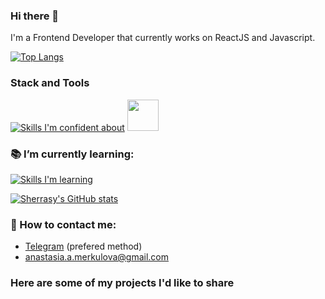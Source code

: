 ### Hi there 👋

I'm a Frontend Developer that currently works on ReactJS and Javascript.

[![Top Langs](https://github-readme-stats.vercel.app/api/top-langs/?username=sherrasy&layout=compact)](https://github.com/anuraghazra/github-readme-stats)

### Stack and Tools

[![Skills I'm confident about](https://skillicons.dev/icons?i=react,ts,js,html,css,scss,bootstrap,figma,firebase)](https://skillicons.dev) <img width='50' src="https://cdn.cdnlogo.com/logos/m/6/mobx.svg">


### :books: I’m currently learning:
[![Skills I'm learning](https://skillicons.dev/icons?i=nodejs,redux,nestjs)](https://skillicons.dev)

[![Sherrasy's GitHub stats](https://github-readme-stats.vercel.app/api?username=sherrasy&count_private=true&theme=radical&hide=stars&show_icons=true)](https://github.com/anuraghazra/github-readme-stats)

### :e-mail: How to contact me:
- [Telegram](https://t.me/sherrasy) (prefered method)
- anastasia.a.merkulova@gmail.com

### Here are some of my projects I'd like to share
